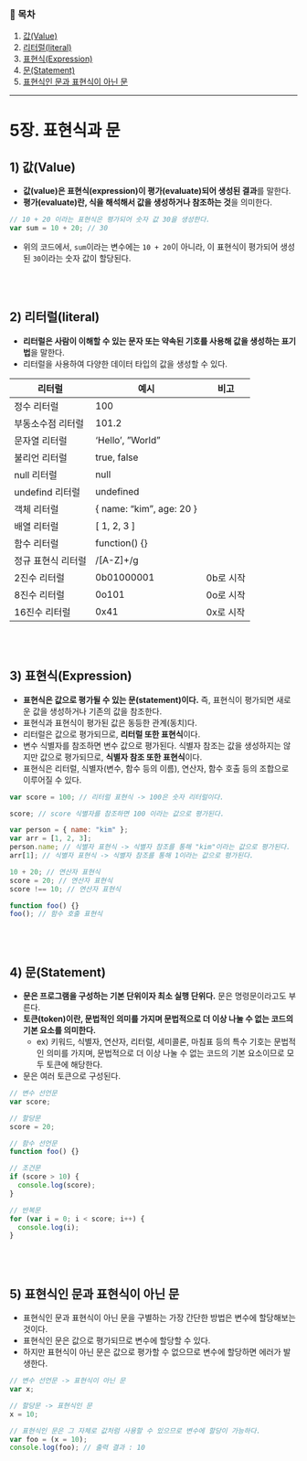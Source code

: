 ### 🔗 목차

1. [값(Value)](#1-값)
2. [리터럴(literal)](#2-리터럴literal)
3. [표현식(Expression)](#3-표현식expression)
4. [문(Statement)](#4-문statement)
5. [표현식인 문과 표현식이 아닌 문](#5장-표현식과-문)

---

# 5장. 표현식과 문

## 1) 값(Value)

- **값(value)은 표현식(expression)이 평가(evaluate)되어 생성된 결과**를 말한다.
- **평가(evaluate)란, 식을 해석해서 값을 생성하거나 참조하는 것**을 의미한다.

```jsx
// 10 + 20 이라는 표현식은 평가되어 숫자 값 30을 생성한다.
var sum = 10 + 20; // 30
```

- 위의 코드에서, `sum`이라는 변수에는 `10 + 20`이 아니라, 이 표현식이 평가되어 생성된 `30`이라는 숫자 값이 할당된다.

<br/><br/>

## 2) 리터럴(literal)

- **리터럴은 사람이 이해할 수 있는 문자 또는 약속된 기호를 사용해 값을 생성하는 표기법**을 말한다.
- 리터럴을 사용하여 다양한 데이터 타입의 값을 생성할 수 있다.

| 리터럴             | 예시                     | 비고      |
| ------------------ | ------------------------ | --------- |
| 정수 리터럴        | 100                      |           |
| 부동소수점 리터럴  | 101.2                    |           |
| 문자열 리터럴      | ‘Hello’, ”World”         |
| 불리언 리터럴      | true, false              |           |
| null 리터럴        | null                     |           |
| undefind 리터럴    | undefined                |           |
| 객체 리터럴        | { name: “kim”, age: 20 } |           |
| 배열 리터럴        | [ 1, 2, 3 ]              |           |
| 함수 리터럴        | function() {}            |           |
| 정규 표현식 리터럴 | /[A-Z]+/g                |           |
| 2진수 리터럴       | 0b01000001               | 0b로 시작 |
| 8진수 리터럴       | 0o101                    | 0o로 시작 |
| 16진수 리터럴      | 0x41                     | 0x로 시작 |

<br/><br/>

## 3) 표현식(Expression)

- **표현식은 값으로 평가될 수 있는 문(statement)이다.** 즉, 표현식이 평가되면 새로운 값을 생성하거나 기존의 값을 참조한다.
- 표현식과 표현식이 평가된 값은 동등한 관계(동치)다.
- 리터럴은 값으로 평가되므로, **리터럴 또한 표현식**이다.
- 변수 식별자를 참조하면 변수 값으로 평가된다. 식별자 참조는 값을 생성하지는 않지만 값으로 평가되므로, **식별자 참조 또한 표현식**이다.
- 표현식은 리터럴, 식별자(변수, 함수 등의 이름), 연산자, 함수 호출 등의 조합으로 이루어질 수 있다.

```jsx
var score = 100; // 리터럴 표현식 -> 100은 숫자 리터럴이다.

score; // score 식별자를 참조하면 100 이라는 값으로 평가된다.

var person = { name: "kim" };
var arr = [1, 2, 3];
person.name; // 식별자 표현식 -> 식별자 참조를 통해 "kim"이라는 값으로 평가된다.
arr[1]; // 식별자 표현식 -> 식별자 참조를 통해 1이라는 값으로 평가된다.

10 + 20; // 연산자 표현식
score = 20; // 연산자 표현식
score !== 10; // 연산자 표현식

function foo() {}
foo(); // 함수 호출 표현식
```

<br/><br/>

## 4) 문(Statement)

- **문은 프로그램을 구성하는 기본 단위이자 최소 실행 단위다.** 문은 명령문이라고도 부른다.
- **토큰(token)이란, 문법적인 의미를 가지며 문법적으로 더 이상 나눌 수 없는 코드의 기본 요소를 의미한다.**
  - ex) 키워드, 식별자, 연산자, 리터럴, 세미콜론, 마침표 등의 특수 기호는 문법적인 의미를 가지며, 문법적으로 더 이상 나눌 수 없는 코드의 기본 요소이므로 모두 토큰에 해당한다.
- 문은 여러 토큰으로 구성된다.

```jsx
// 변수 선언문
var score;

// 할당문
score = 20;

// 함수 선언문
function foo() {}

// 조건문
if (score > 10) {
  console.log(score);
}

// 반복문
for (var i = 0; i < score; i++) {
  console.log(i);
}
```

<br/><br/>

## 5) 표현식인 문과 표현식이 아닌 문

- 표현식인 문과 표현식이 아닌 문을 구별하는 가장 간단한 방법은 변수에 할당해보는 것이다.
- 표현식인 문은 값으로 평가되므로 변수에 할당할 수 있다.
- 하지만 표현식이 아닌 문은 값으로 평가할 수 없으므로 변수에 할당하면 에러가 발생한다.

```jsx
// 변수 선언문 -> 표현식이 아닌 문
var x;

// 할당문 -> 표현식인 문
x = 10;

// 표현식인 문은 그 자체로 값처럼 사용할 수 있으므로 변수에 할당이 가능하다.
var foo = (x = 10);
console.log(foo); // 출력 결과 : 10
```
